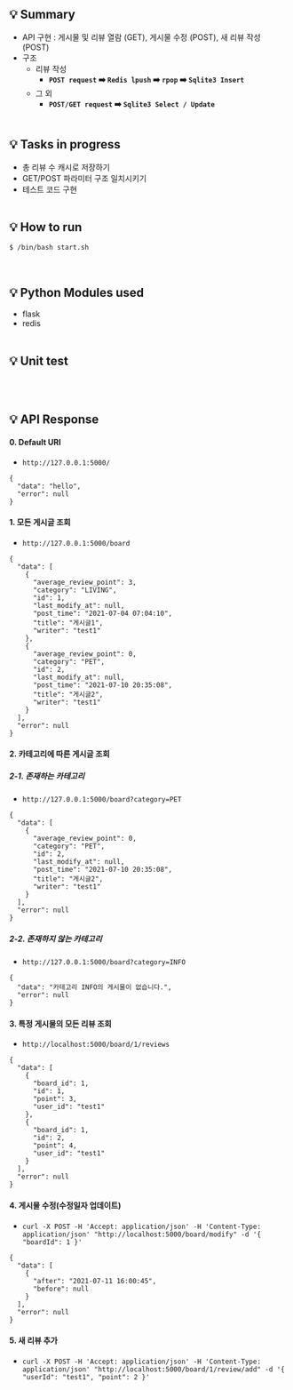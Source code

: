 ## :bulb: Summary
- API 구현 : 게시물 및 리뷰 열람 (GET), 게시물 수정 (POST), 새 리뷰 작성 (POST)
- 구조 
  - 리뷰 작성
    - <b>`POST request` :arrow_right: `Redis lpush` :arrow_right: `rpop` :arrow_right: `Sqlite3 Insert`</b>
  - 그 외
    - <b>`POST/GET request` :arrow_right: `Sqlite3 Select / Update`</b>
<br><br>
## :bulb: Tasks in progress
- 총 리뷰 수 캐시로 저장하기
- GET/POST 파라미터 구조 일치시키기
- 테스트 코드 구현
<br><br>
## :bulb: How to run 
```bash
$ /bin/bash start.sh
```
<br>

## :bulb: Python Modules used
  - flask
  - redis
<br><br> 
## :bulb: Unit test
<br><br> 
## :bulb: API Response

#### 0. Default URI
  - `http://127.0.0.1:5000/`
```
{
  "data": "hello", 
  "error": null
}
```
#### 1. 모든 게시글 조회
  - `http://127.0.0.1:5000/board`
```
{
  "data": [
    {
      "average_review_point": 3, 
      "category": "LIVING", 
      "id": 1, 
      "last_modify_at": null, 
      "post_time": "2021-07-04 07:04:10", 
      "title": "게시글1", 
      "writer": "test1"
    }, 
    {
      "average_review_point": 0, 
      "category": "PET", 
      "id": 2, 
      "last_modify_at": null, 
      "post_time": "2021-07-10 20:35:08", 
      "title": "게시글2", 
      "writer": "test1"
    }
  ], 
  "error": null
}
```
#### 2. 카테고리에 따른 게시글 조회
##### 2-1. 존재하는 카테고리
  - `http://127.0.0.1:5000/board?category=PET`
```
{
  "data": [
    {
      "average_review_point": 0, 
      "category": "PET", 
      "id": 2, 
      "last_modify_at": null, 
      "post_time": "2021-07-10 20:35:08", 
      "title": "게시글2", 
      "writer": "test1"
    }
  ], 
  "error": null
}
```
##### 2-2. 존재하지 않는 카테고리
  - `http://127.0.0.1:5000/board?category=INFO`
```
{
  "data": "카테고리 INFO의 게시물이 없습니다.",
  "error": null
}
```
#### 3. 특정 게시물의 모든 리뷰 조회
  - `http://localhost:5000/board/1/reviews`
```
{
  "data": [
    {
      "board_id": 1, 
      "id": 1, 
      "point": 3, 
      "user_id": "test1"
    }, 
    {
      "board_id": 1, 
      "id": 2, 
      "point": 4, 
      "user_id": "test1"
    }
  ], 
  "error": null
}
```

#### 4. 게시물 수정(수정일자 업데이트)
  - `curl -X POST -H 'Accept: application/json' -H 'Content-Type: application/json' "http://localhost:5000/board/modify" -d '{ "boardId": 1 }'`
```
{
  "data": [
    {
      "after": "2021-07-11 16:00:45", 
      "before": null
    }
  ], 
  "error": null
}
```
#### 5. 새 리뷰 추가 
  - `curl -X POST -H 'Accept: application/json' -H 'Content-Type: application/json' "http://localhost:5000/board/1/review/add" -d '{ "userId": "test1", "point": 2 }'`
